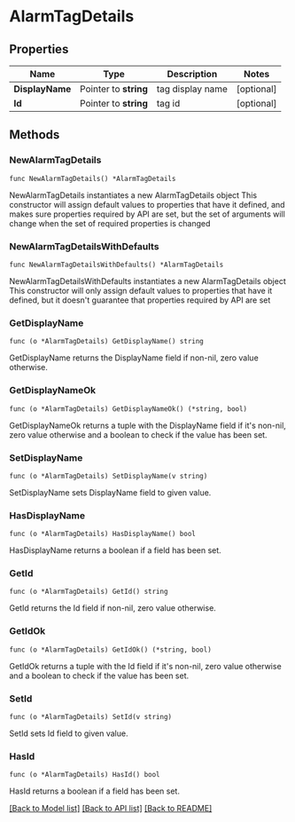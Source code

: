 # AlarmTagDetails

## Properties

Name | Type | Description | Notes
------------ | ------------- | ------------- | -------------
**DisplayName** | Pointer to **string** | tag display name | [optional] 
**Id** | Pointer to **string** | tag id | [optional] 

## Methods

### NewAlarmTagDetails

`func NewAlarmTagDetails() *AlarmTagDetails`

NewAlarmTagDetails instantiates a new AlarmTagDetails object
This constructor will assign default values to properties that have it defined,
and makes sure properties required by API are set, but the set of arguments
will change when the set of required properties is changed

### NewAlarmTagDetailsWithDefaults

`func NewAlarmTagDetailsWithDefaults() *AlarmTagDetails`

NewAlarmTagDetailsWithDefaults instantiates a new AlarmTagDetails object
This constructor will only assign default values to properties that have it defined,
but it doesn't guarantee that properties required by API are set

### GetDisplayName

`func (o *AlarmTagDetails) GetDisplayName() string`

GetDisplayName returns the DisplayName field if non-nil, zero value otherwise.

### GetDisplayNameOk

`func (o *AlarmTagDetails) GetDisplayNameOk() (*string, bool)`

GetDisplayNameOk returns a tuple with the DisplayName field if it's non-nil, zero value otherwise
and a boolean to check if the value has been set.

### SetDisplayName

`func (o *AlarmTagDetails) SetDisplayName(v string)`

SetDisplayName sets DisplayName field to given value.

### HasDisplayName

`func (o *AlarmTagDetails) HasDisplayName() bool`

HasDisplayName returns a boolean if a field has been set.

### GetId

`func (o *AlarmTagDetails) GetId() string`

GetId returns the Id field if non-nil, zero value otherwise.

### GetIdOk

`func (o *AlarmTagDetails) GetIdOk() (*string, bool)`

GetIdOk returns a tuple with the Id field if it's non-nil, zero value otherwise
and a boolean to check if the value has been set.

### SetId

`func (o *AlarmTagDetails) SetId(v string)`

SetId sets Id field to given value.

### HasId

`func (o *AlarmTagDetails) HasId() bool`

HasId returns a boolean if a field has been set.


[[Back to Model list]](../README.md#documentation-for-models) [[Back to API list]](../README.md#documentation-for-api-endpoints) [[Back to README]](../README.md)


